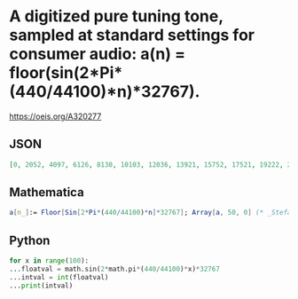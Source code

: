 # A digitized pure tuning tone, sampled at standard settings for consumer audio: a\(n\) \= floor\(sin\(2\*Pi\*\(440/44100\)\*n\)\*32767\)\.
https://oeis.org/A320277
## JSON
```JSON
[0, 2052, 4097, 6126, 8130, 10103, 12036, 13921, 15752, 17521, 19222, 20846, 22389, 23844, 25205, 26467, 27625, 28675, 29612, 30433, 31134, 31713, 32167, 32494, 32695, 32766, 32709, 32524, 32210, 31770, 31206, 30518, 29711, 28787, 27750, 26604, 25354, 24004, 22559, 21026, 19410]
```
## Mathematica
```Mathematica
a[n_]:= Floor[Sin[2*Pi*(440/44100)*n]*32767]; Array[a, 50, 0] (* _Stefano Spezia_, Nov 02 2018 *)
```
## Python
```Python
for x in range(100):
...floatval = math.sin(2*math.pi*(440/44100)*x)*32767
...intval = int(floatval)
...print(intval)
```

